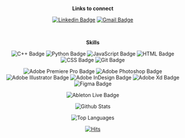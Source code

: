 <div align="center">
  
**Links to connect**

[![Linkedin Badge](https://img.shields.io/badge/-julienfaro-blue?style=for-the-badge&logo=Linkedin&logoColor=white&link=https://www.linkedin.com/in/julien-faro/)](https://www.linkedin.com/in/julien-faro/)
[![Gmail Badge](https://img.shields.io/badge/-jnfaro99@gmail.com-c14438?style=for-the-badge&logo=Gmail&logoColor=white&link=mailto:jnfaro99@@gmail.com)](mailto:jnfaro99@gmail.com)
<!--[![Website Badge](https://img.shields.io/badge/-My_Website-000000?style=for-the-badge&link=https://www.julienfaro.io/)](https://julienfaro.io/)-->

<br>

**Skills**

![C++ Badge](https://img.shields.io/badge/-C++-000000?style=for-the-badge)
![Python Badge](https://img.shields.io/badge/-Python-13283a?style=for-the-badge&logo=python)
![JavaScript Badge](https://img.shields.io/badge/-JavaScript-4a4203?logo=javascript&style=for-the-badge)
![HTML Badge](https://img.shields.io/badge/-HTML-441609?logo=html5&style=for-the-badge)
![CSS Badge](https://img.shields.io/badge/-CSS-082b44?logo=css3&style=for-the-badge)
![Git Badge](https://img.shields.io/badge/-Git-470f05?logo=git&style=for-the-badge)

![Adobe Premiere Pro Badge](https://img.shields.io/badge/-Premiere_Pro-000457?logo=Adobe&style=for-the-badge&labelColor=999bf8)
![Adobe Photoshop Badge](https://img.shields.io/badge/-Photoshop-061e34?logo=Adobe&style=for-the-badge&labelColor=53a4f5)
![Adobe Illustrator Badge](https://img.shields.io/badge/-Illustrator-2e0302?logo=Adobe&style=for-the-badge&labelColor=f29f39)
![Adobe InDesign Badge](https://img.shields.io/badge/-InDesign-430a1f?logo=Adobe&style=for-the-badge&labelColor=ec496a)
![Adobe Xd Badge](https://img.shields.io/badge/-Xd-410935?logo=Adobe&style=for-the-badge&labelColor=ef6fef)
![Figma Badge](https://img.shields.io/badge/-Figma-481404?logo=figma&style=for-the-badge)

![Ableton Live Badge](https://img.shields.io/badge/-Ableton_Live-000000?logo=Ableton_Live&style=for-the-badge)

<!-- Stats -->
![Github Stats](https://github-readme-stats.vercel.app/api?username=jfaro&show_icons=false&theme=graywhite)

![Top Languages](https://github-readme-stats.vercel.app/api/top-langs/?username=jfaro&theme=graywhite)

[![Hits](https://hits.seeyoufarm.com/api/count/incr/badge.svg?url=https%3A%2F%2Fgithub.com%2Fjfaro&count_bg=%2379C83D&title_bg=%23555555&icon=&icon_color=%23E7E7E7&title=hits&edge_flat=true)](https://hits.seeyoufarm.com)

</div>
